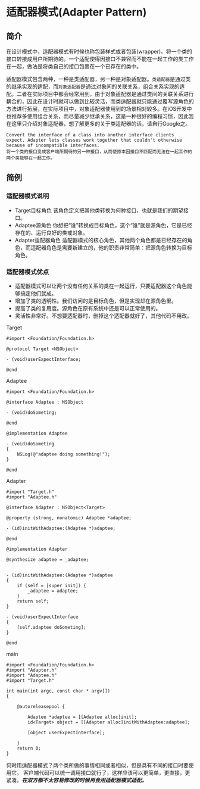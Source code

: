# 适配器模式(Adapter Pattern)
## 简介
在设计模式中，适配器模式有时候也称包装样式或者包装(wrapper)。将一个类的接口转接成用户所期待的。一个适配使得因接口不兼容而不能在一起工作的类工作在一起，做法是将类自己的接口包裹在一个已存在的类中。

适配器模式包含两种，一种是类适配器，另一种是对象适配器。`类适配器`是通过类的继承实现的适配，而`对象适配器`是通过对象间的关联关系，组合关系实现的适配。二者在实际项目中都会经常用到，由于对象适配器是通过类间的关联关系进行耦合的，因此在设计时就可以做到比较灵活，而类适配器就只能通过覆写源角色的方法进行拓展，在实际项目中，对象适配器使用到的场景相对较多。在iOS开发中也推荐多使用组合关系，而尽量减少继承关系，这是一种很好的编程习惯，因此我在这里只介绍对象适配器，想了解更多的关于类适配器的话，请自行Google之。

```
Convert the interface of a class into another interface clients expect. Adapter lets classes work together that couldn't otherwise because of incompatible interfaces.
将一个类的接口变成客户端所期待的另一种接口，从而使原本因接口不匹配而无法在一起工作的两个类能够在一起工作。
```

## 简例

### 适配器模式说明

* Target目标角色 该角色定义把其他类转换为何种接口，也就是我们的期望接口。
* Adaptee源角色 你想把“谁”转换成目标角色，这个“谁”就是源角色，它是已经存在的、运行良好的类或对象。
* Adapter适配器角色 适配器模式的核心角色，其他两个角色都是已经存在的角色，而适配器角色是需要新建立的，他的职责非常简单：把源角色转换为目标角色。

### 适配器模式优点

* 适配器模式可以让两个没有任何关系的类在一起运行，只要适配器这个角色能够搞定他们就成。
* 增加了类的透明性。我们访问的是目标角色，但是实现却在源角色里。
* 提高了类的复用度。源角色在原有系统中还是可以正常使用的。
* 灵活性非常好。不想要适配器时，删掉这个适配器就好了，其他代码不用改。


Target

```
#import <Foundation/Foundation.h>

@protocol Target <NSObject>

- (void)userExpectInterface;

@end
```

Adaptee

```
#import <Foundation/Foundation.h>

@interface Adaptee : NSObject

- (void)doSometing;

@end

@implementation Adaptee

- (void)doSometing
{
    NSLog(@"adaptee doing something!");
}

@end
```

Adapter

```
#import "Target.h"
#import "Adaptee.h"

@interface Adapter : NSObject<Target>

@property (strong, nonatomic) Adaptee *adaptee;

- (id)initWithAdaptee:(Adaptee *)adaptee;

@end

@implementation Adapter

@synthesize adaptee = _adaptee;


- (id)initWithAdaptee:(Adaptee *)adaptee
{
    if (self = [super init]) {
        _adaptee = adaptee;
    }
    return self;
}

- (void)userExpectInterface
{
    [self.adaptee doSometing];
}

@end
```

main

```
#import <Foundation/Foundation.h>
#import "Adapter.h"
#import "Adaptee.h"
#import "Target.h"

int main(int argc, const char * argv[])
{

    @autoreleasepool {

        Adaptee *adaptee = [[Adaptee alloc]init];
        id<Target> object = [[Adapter alloc]initWithAdaptee:adaptee];

        [object userExpectInterface];

    }
    return 0;
}
```

何时用适配器模式？两个类所做的事情相同或者相似，但是具有不同的接口时要使用它。 客户端代码可以统一调用接口就行了，这样应该可以更简单，更直接，更紧凑。***在双方都不太容易修改的时候再食用适配器模式适配。***